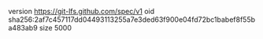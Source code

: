 version https://git-lfs.github.com/spec/v1
oid sha256:2af7c457117dd04493113255a7e3ded63f900e04fd72bc1babef8f55ba483ab9
size 5000
